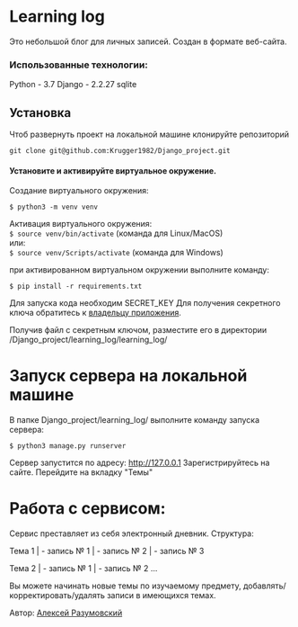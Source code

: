 # Learning log
Это небольшой блог для личных записей.
Создан в формате веб-сайта.

### Использованные технологии:

Python - 3.7
Django - 2.2.27
sqlite



## Установка

Чтоб развернуть проект на локальной машине клонируйте репозиторий 

```git clone git@github.com:Krugger1982/Django_project.git```

#### Установите и активируйте виртуальное окружение.  

Cоздание виртуального окружения:  
```
$ python3 -m venv venv
```

Активация виртуального окружения:  
```$ source venv/bin/activate``` (команда для Linux/MacOS)  
или:  
```$ source venv/Scripts/activate``` (команда для Windows)  

при активированном виртуальном окружении выполните команду: 

```$ pip install -r requirements.txt ```

Для запуска кода необходим SECRET_KEY
Для получения секретного ключа обратитесь к [владельцу приложения](https://vk.com/razumovsky1982).

Получив файл с секретным ключом, разместите его в директории /Django_project/learning_log/learning_log/

# Запуск сервера на локальной машине 
В папке Django_project/learning_log/ выполните команду запуска сервера:  

```$ python3 manage.py runserver ```  

Сервер запустится по адресу: http://127.0.0.1
Зарегистрируйтесь на сайте.
Перейдите на вкладку "Темы"

# Работа с сервисом:
Сервис преставляет из себя электронный дневник.
Структура:

Тема 1 | -  запись № 1
       | -  запись № 2
       | -  запись № 3
       
Тема 2 | -  запись № 1
       | -  запись № 2
       ...
       
Вы можете начинать новые темы по изучаемому предмету, добавлять/корректировать/удалять записи в имеющихся темах.

Автор: [Алексей Разумовский](https://vk.com/razumovsky1982) 
